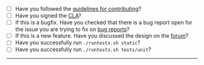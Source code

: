 - [ ] Have you followed the [guidelines for contributing](https://github.com/snapcore/snapcraft/blob/master/CONTRIBUTING.md)?
- [ ] Have you signed the [CLA](http://www.ubuntu.com/legal/contributors/)?
- [ ] If this is a bugfix. Have you checked that there is a bug report open for the issue you are trying to fix on [bug reports](https://bugs.launchpad.net/snapcraft)?
- [ ] If this is a new feature. Have you discussed the design on the [forum](https://forum.snapcraft.io)?
- [ ] Have you successfully run `./runtests.sh static`?
- [ ] Have you successfully run `./runtests.sh tests/unit`?

-----
